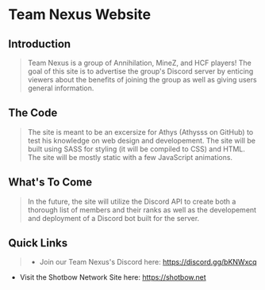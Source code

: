 # Team Nexus Website

## Introduction

> Team Nexus is a group of Annihilation, MineZ, and HCF players! The goal of this site is to advertise the group's Discord server by enticing viewers about the benefits of joining the group as well as giving users general information.

## The Code

> The site is meant to be an excersize for Athys (Athysss on GitHub) to test his knowledge on web design and developement. The site will be built using SASS for styling (it will be compiled to CSS) and HTML. The site will be mostly static with a few JavaScript animations.

## What's To Come

> In the future, the site will utilize the Discord API to create both a thorough list of members and their ranks as well as the developement and deployment of a Discord bot built for the server.

## Quick Links
> - Join our Team Nexus's Discord here: https://discord.gg/bKNWxcq
  - Visit the Shotbow Network Site here: https://shotbow.net
